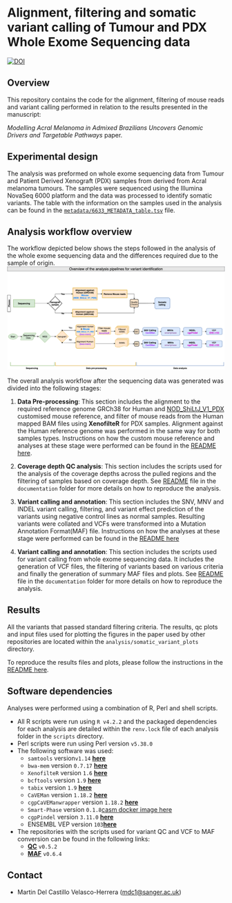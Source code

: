 # Alignment, filtering and somatic variant calling of Tumour and PDX Whole Exome Sequencing data
[![DOI]()]()

## Overview 
This repository contains the code for the alignment, filtering of mouse reads and variant calling performed in relation to the results presented in the manuscript:

_Modelling Acral Melanoma in Admixed Brazilians Uncovers Genomic Drivers and Targetable Pathways_ paper.

## Experimental design

The analysis was preformed on whole exome sequencing data from Tumour and Patient Derived Xenograft (PDX) samples from derived from Acral melanoma tumours. The samples were sequenced using the Illumina NovaSeq 6000 platform and the data was processed to identify somatic variants. The table with the information on the samples used in the analysis can be found in the [`metadata/6633_METADATA_table.tsv`](./metadata/6633_METADATA_table.tsv) file.


## Analysis workflow overview

 The workflow depicted below shows the steps followed in the analysis of the whole exome sequencing data and the differences required due to the sample of origin.
![image](./documentation/diagrams/WES_analysis_final_workflow.drawio.png "Analysis workflow")

The overall analysis workflow after the sequencing data was generated was divided into the following stages:

1. **Data Pre-processing**: This section includes the alignment to the required reference genome GRCh38 for Human and [NOD_ShiLtJ_V1_PDX](./reference/NOD_ShiLtJ_V1_PDX_ref/README.md) customised mouse reference, and filter of mouse reads from the Human mapped BAM files using **XenofilteR** for PDX samples. Alignment against the Human reference genome was performed in the same way for both samples types. Instructions on how the custom mouse reference and analyses at these stage were performed can be found in the [README here](./documentation/Alignment_and_Filtering_of_mouse_reads_wXenofilteR.md). 

2. **Coverage depth QC analysis**: This section includes the scripts used for the analysis of the coverage depths across the pulled regions and the filtering of samples based on coverage depth. See [README](./documentation/Coverage_depth_check.md) file in the `documentation` folder for more details on how to reproduce the analysis.

3. **Variant calling and annotation**: This section includes the SNV, MNV and INDEL variant calling, filtering, and variant effect prediction of the variants using negative control lines as normal samples. Resulting variants were collated and VCFs were transformed into a Mutation Annotation Format(MAF) file. Instructions on how the analyses at these stage were performed can be found in the [README here](./documentation/Off-pipe_calling_of_Xenofiltered_WES_data.md)

4. **Variant calling and annotation**: This section includes the scripts used for variant calling from whole exome sequencing data. It includes the generation of VCF files, the filtering of variants based on various criteria and finally the generation of summary MAF files and plots. See [README](./documentation/Somatic_Variant_calling.md) file in the `documentation` folder for more details on how to reproduce the analysis.

## Results

All the variants that passed standard filtering criteria. The results, qc plots and input files used for plotting the figures in the paper used by other repositories are located within the `analysis/somatic_variant_plots` directory.

To reproduce the results files and plots, please follow the instructions in the [README here](./documentation/Somatic_variant_plotting.md).

## Software dependencies
Analyses were performed using a combination of R, Perl and shell scripts.

- All R scripts were run using `R v4.2.2` and the packaged dependencies for each analysis are detailed within the `renv.lock` file of each analysis folder in the `scripts` directory.
- Perl scripts were run using Perl version `v5.38.0`
- The following software was used:
  - `samtools` version`v1.14` [**here**](https://github.com/samtools/samtools)
  - `bwa-mem` version `0.7.17` [**here**](https://github.com/lh3/bwa)
  - `XenofilteR` version `1.6` [**here**](https://github.com/NKI-GCF/XenofilteR/releases/tag/v1.6)
  - `bcftools` version `1.9` [**here**](https://github.com/samtools/bcftools/)
  - `tabix` version `1.9` [**here**](https://github.com/samtools/tabix/)
  - `CaVEMan` version `1.18.2` [**here**](https://github.com/cancerit/CaVEMan)
  - `cgpCaVEManwrapper` version `1.18.2` [**here**](https://github.com/cancerit/cgpCaVEManWrapper)
  - `Smart-Phase` version `0.1.8`[casm docker image here](https://github.com/cancerit/CASM-Smart-Phase/tree/main)
  - `cgpPindel` version `3.11.0` [**here**](https://github.com/cancerit/cgpPindel)
  - ENSEMBL VEP version `103`[**here**](http://feb2021.archive.ensembl.org/info/docs/tools/vep/index.html)
- The repositories with the scripts used for variant QC and VCF to MAF conversion can be found in the following links:
    - [**QC**](https://github.com/team113sanger/dermatlas_analysis_qc) `v0.5.2`
    - [**MAF**](https://github.com/team113sanger/dermatlas_analysis_maf) `v0.6.4` 


## Contact

- Martin Del Castillo Velasco-Herrera (mdc1@sanger.ac.uk)
